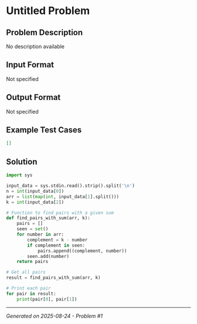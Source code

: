 # Untitled Problem

## Problem Description
No description available

## Input Format
Not specified

## Output Format
Not specified

## Example Test Cases
```json
[]
```

## Solution
```python
import sys

input_data = sys.stdin.read().strip().split('\n')
n = int(input_data[0])
arr = list(map(int, input_data[1].split()))
k = int(input_data[2])

# Function to find pairs with a given sum
def find_pairs_with_sum(arr, k):
    pairs = []
    seen = set()
    for number in arr:
        complement = k - number
        if complement in seen:
            pairs.append((complement, number))
        seen.add(number)
    return pairs

# Get all pairs
result = find_pairs_with_sum(arr, k)

# Print each pair
for pair in result:
    print(pair[0], pair[1])
```

---
*Generated on 2025-08-24 - Problem #1*